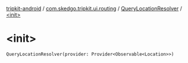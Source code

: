 [tripkit-android](../../index.md) / [com.skedgo.tripkit.ui.routing](../index.md) / [QueryLocationResolver](index.md) / [&lt;init&gt;](./-init-.md)

# &lt;init&gt;

`QueryLocationResolver(provider: Provider<Observable<Location>>)`